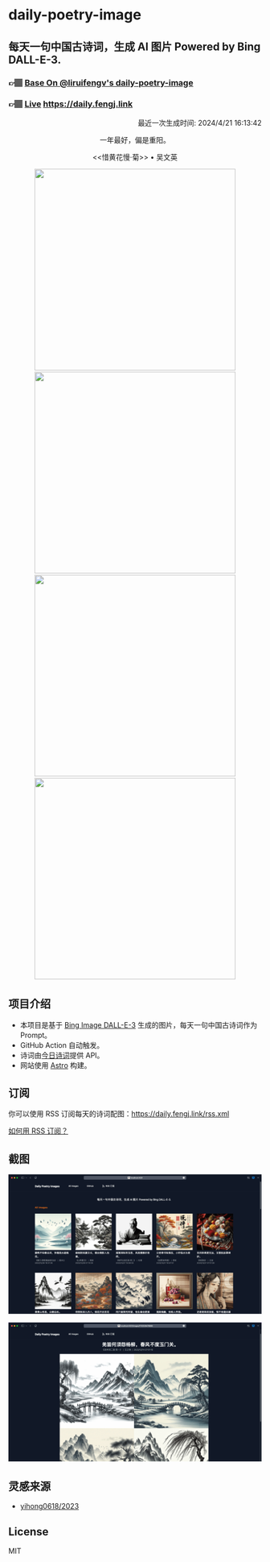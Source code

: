 
# daily-poetry-image

## 每天一句中国古诗词，生成 AI 图片 Powered by Bing DALL-E-3.

### 👉🏽 [Base On @liruifengv's daily-poetry-image](https://github.com/liruifengv/daily-poetry-image)

### 👉🏽 [Live](https://daily.fengj.link) https://daily.fengj.link

<p align="right">
  最近一次生成时间: 2024/4/21 16:13:42
</p>
<p align="center">
一年最好，偏是重阳。
</p>
<p align="center">
<<惜黄花慢·菊>> • 吴文英
</p>
<p align="center">
<img src="https://tse4.mm.bing.net/th/id/OIG2.fK_AEEBUm8r2Xt08AEjQ" height="400" width="400" />
<img src="https://tse4.mm.bing.net/th/id/OIG2.NVnIR_9m1BAoWwvRxfmR" height="400" width="400" />
<img src="https://tse3.mm.bing.net/th/id/OIG2.0dzLBJsc8th.k7erhjQc" height="400" width="400" />
<img src="https://tse1.mm.bing.net/th/id/OIG2.Ofip91Rd4t9pUWyB4f4i" height="400" width="400" />
</p>

## 项目介绍

-   本项目是基于 [Bing Image DALL-E-3](https://www.bing.com/images/create) 生成的图片，每天一句中国古诗词作为 Prompt。
-   GitHub Action 自动触发。
-   诗词由[今日诗词](https://www.jinrishici.com/)提供 API。
-   网站使用 [Astro](https://astro.build) 构建。

## 订阅

你可以使用 RSS 订阅每天的诗词配图：https://daily.fengj.link/rss.xml

[如何用 RSS 订阅？](https://zhuanlan.zhihu.com/p/55026716)

## 截图

![图片列表](./screenshots/Snipaste_2023-12-28_21-00-26.png)

![图片详情](./screenshots/Snipaste_2023-12-28_21-00-53.png)

## 灵感来源

-   [yihong0618/2023](https://github.com/yihong0618/2023)

## License

MIT
